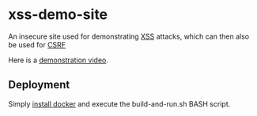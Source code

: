 # xss-demo-site
An insecure site used for demonstrating [XSS](http://blog.programster.org/cross-site-scripting-xss/) attacks, which can then also be used for [CSRF](http://blog.programster.org/cross-site-request-forgery-crsf/)

Here is a [demonstration video](https://www.youtube.com/watch?v=fDR2A1AJqlE&feature=youtu.be).

## Deployment
Simply [install docker](https://www.google.co.uk/search?client=ubuntu&channel=fs&q=programster+install+docker&ie=utf-8&oe=utf-8&gfe_rd=cr&ei=ZAsYWabvG4n38AfGmpyADw) and execute the build-and-run.sh BASH script.


